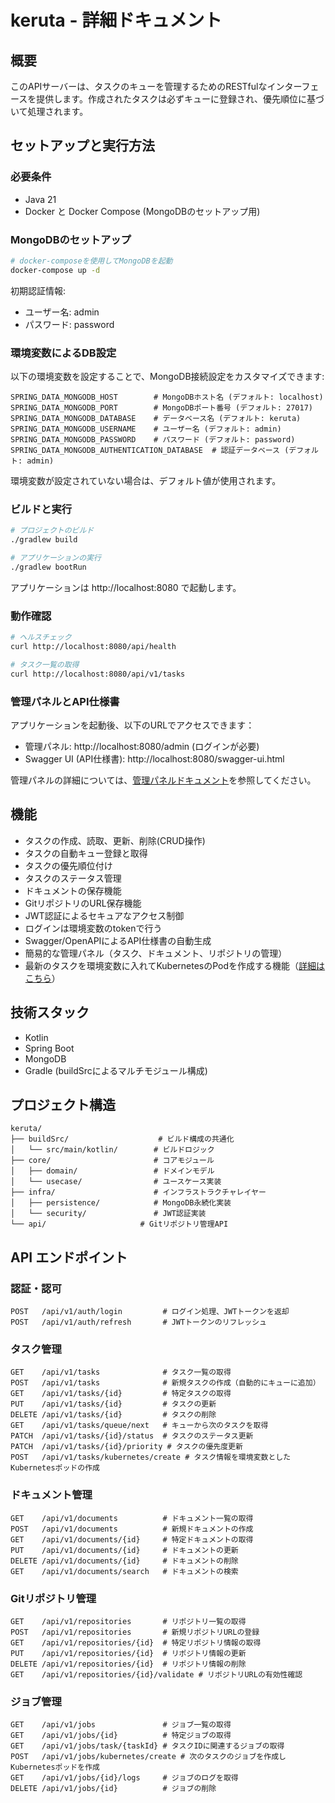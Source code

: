 # keruta - 詳細ドキュメント

## 概要

このAPIサーバーは、タスクのキューを管理するためのRESTfulなインターフェースを提供します。作成されたタスクは必ずキューに登録され、優先順位に基づいて処理されます。

## セットアップと実行方法

### 必要条件
- Java 21
- Docker と Docker Compose (MongoDBのセットアップ用)

### MongoDBのセットアップ
```bash
# docker-composeを使用してMongoDBを起動
docker-compose up -d
```

初期認証情報:
- ユーザー名: admin
- パスワード: password

### 環境変数によるDB設定
以下の環境変数を設定することで、MongoDB接続設定をカスタマイズできます:

```
SPRING_DATA_MONGODB_HOST        # MongoDBホスト名 (デフォルト: localhost)
SPRING_DATA_MONGODB_PORT        # MongoDBポート番号 (デフォルト: 27017)
SPRING_DATA_MONGODB_DATABASE    # データベース名 (デフォルト: keruta)
SPRING_DATA_MONGODB_USERNAME    # ユーザー名 (デフォルト: admin)
SPRING_DATA_MONGODB_PASSWORD    # パスワード (デフォルト: password)
SPRING_DATA_MONGODB_AUTHENTICATION_DATABASE  # 認証データベース (デフォルト: admin)
```

環境変数が設定されていない場合は、デフォルト値が使用されます。

### ビルドと実行
```bash
# プロジェクトのビルド
./gradlew build

# アプリケーションの実行
./gradlew bootRun
```

アプリケーションは http://localhost:8080 で起動します。

### 動作確認
```bash
# ヘルスチェック
curl http://localhost:8080/api/health

# タスク一覧の取得
curl http://localhost:8080/api/v1/tasks
```

### 管理パネルとAPI仕様書

アプリケーションを起動後、以下のURLでアクセスできます：

- 管理パネル: http://localhost:8080/admin (ログインが必要)
- Swagger UI (API仕様書): http://localhost:8080/swagger-ui.html

管理パネルの詳細については、[管理パネルドキュメント](admin_panel.md)を参照してください。

## 機能

- タスクの作成、読取、更新、削除(CRUD操作)
- タスクの自動キュー登録と取得
- タスクの優先順位付け
- タスクのステータス管理
- ドキュメントの保存機能
- GitリポジトリのURL保存機能
- JWT認証によるセキュアなアクセス制御
- ログインは環境変数のtokenで行う
- Swagger/OpenAPIによるAPI仕様書の自動生成
- 簡易的な管理パネル（タスク、ドキュメント、リポジトリの管理）
- 最新のタスクを環境変数に入れてKubernetesのPodを作成する機能（[詳細はこちら](kubernetes_integration.md)）

## 技術スタック

- Kotlin
- Spring Boot
- MongoDB
- Gradle (buildSrcによるマルチモジュール構成)

## プロジェクト構造

```
keruta/
├── buildSrc/                    # ビルド構成の共通化
│   └── src/main/kotlin/        # ビルドロジック
├── core/                       # コアモジュール
│   ├── domain/                 # ドメインモデル
│   └── usecase/                # ユースケース実装
├── infra/                      # インフラストラクチャレイヤー
│   ├── persistence/            # MongoDB永続化実装
│   └── security/               # JWT認証実装
└── api/                     # Gitリポジトリ管理API
```

## API エンドポイント

### 認証・認可

```
POST   /api/v1/auth/login         # ログイン処理、JWTトークンを返却
POST   /api/v1/auth/refresh       # JWTトークンのリフレッシュ
```

### タスク管理

```
GET    /api/v1/tasks              # タスク一覧の取得
POST   /api/v1/tasks              # 新規タスクの作成（自動的にキューに追加）
GET    /api/v1/tasks/{id}         # 特定タスクの取得
PUT    /api/v1/tasks/{id}         # タスクの更新
DELETE /api/v1/tasks/{id}         # タスクの削除
GET    /api/v1/tasks/queue/next   # キューから次のタスクを取得
PATCH  /api/v1/tasks/{id}/status  # タスクのステータス更新
PATCH  /api/v1/tasks/{id}/priority # タスクの優先度更新
POST   /api/v1/tasks/kubernetes/create # タスク情報を環境変数としたKubernetesポッドの作成
```

### ドキュメント管理

```
GET    /api/v1/documents          # ドキュメント一覧の取得
POST   /api/v1/documents          # 新規ドキュメントの作成
GET    /api/v1/documents/{id}     # 特定ドキュメントの取得
PUT    /api/v1/documents/{id}     # ドキュメントの更新
DELETE /api/v1/documents/{id}     # ドキュメントの削除
GET    /api/v1/documents/search   # ドキュメントの検索
```

### Gitリポジトリ管理

```
GET    /api/v1/repositories       # リポジトリ一覧の取得
POST   /api/v1/repositories       # 新規リポジトリURLの登録
GET    /api/v1/repositories/{id}  # 特定リポジトリ情報の取得
PUT    /api/v1/repositories/{id}  # リポジトリ情報の更新
DELETE /api/v1/repositories/{id}  # リポジトリ情報の削除
GET    /api/v1/repositories/{id}/validate # リポジトリURLの有効性確認
```

### ジョブ管理

```
GET    /api/v1/jobs               # ジョブ一覧の取得
GET    /api/v1/jobs/{id}          # 特定ジョブの取得
GET    /api/v1/jobs/task/{taskId} # タスクIDに関連するジョブの取得
POST   /api/v1/jobs/kubernetes/create # 次のタスクのジョブを作成しKubernetesポッドを作成
GET    /api/v1/jobs/{id}/logs     # ジョブのログを取得
DELETE /api/v1/jobs/{id}          # ジョブの削除
```
